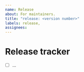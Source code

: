 ```yaml
---
name: Release
about: For maintainers.
title: "release: <version number>"
labels: release,
assignees:
---
```


# Release <version number> tracker

- [ ] ...